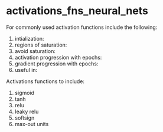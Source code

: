 # activations_fns_neural_nets

For commonly used activation functions include the following:
1. intialization:
2. regions of saturation:
3. avoid saturation:
4. activation progression with epochs:
5. gradient progression with epochs:
6. useful in:


Activations functions to include:
1. sigmoid
2. tanh
3. relu
4. leaky relu
5. softsign
6. max-out units
